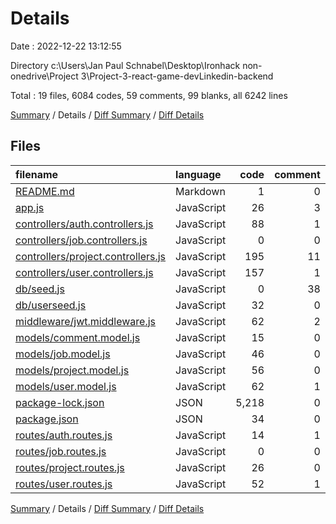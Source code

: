 # Details

Date : 2022-12-22 13:12:55

Directory c:\\Users\\Jan Paul Schnabel\\Desktop\\Ironhack non-onedrive\\Project 3\\Project-3-react-game-devLinkedin-backend

Total : 19 files,  6084 codes, 59 comments, 99 blanks, all 6242 lines

[Summary](results.md) / Details / [Diff Summary](diff.md) / [Diff Details](diff-details.md)

## Files
| filename | language | code | comment | blank | total |
| :--- | :--- | ---: | ---: | ---: | ---: |
| [README.md](/README.md) | Markdown | 1 | 0 | 1 | 2 |
| [app.js](/app.js) | JavaScript | 26 | 3 | 10 | 39 |
| [controllers/auth.controllers.js](/controllers/auth.controllers.js) | JavaScript | 88 | 1 | 9 | 98 |
| [controllers/job.controllers.js](/controllers/job.controllers.js) | JavaScript | 0 | 0 | 1 | 1 |
| [controllers/project.controllers.js](/controllers/project.controllers.js) | JavaScript | 195 | 11 | 12 | 218 |
| [controllers/user.controllers.js](/controllers/user.controllers.js) | JavaScript | 157 | 1 | 12 | 170 |
| [db/seed.js](/db/seed.js) | JavaScript | 0 | 38 | 4 | 42 |
| [db/userseed.js](/db/userseed.js) | JavaScript | 32 | 0 | 3 | 35 |
| [middleware/jwt.middleware.js](/middleware/jwt.middleware.js) | JavaScript | 62 | 2 | 6 | 70 |
| [models/comment.model.js](/models/comment.model.js) | JavaScript | 15 | 0 | 4 | 19 |
| [models/job.model.js](/models/job.model.js) | JavaScript | 46 | 0 | 4 | 50 |
| [models/project.model.js](/models/project.model.js) | JavaScript | 56 | 0 | 4 | 60 |
| [models/user.model.js](/models/user.model.js) | JavaScript | 62 | 1 | 4 | 67 |
| [package-lock.json](/package-lock.json) | JSON | 5,218 | 0 | 1 | 5,219 |
| [package.json](/package.json) | JSON | 34 | 0 | 1 | 35 |
| [routes/auth.routes.js](/routes/auth.routes.js) | JavaScript | 14 | 1 | 5 | 20 |
| [routes/job.routes.js](/routes/job.routes.js) | JavaScript | 0 | 0 | 1 | 1 |
| [routes/project.routes.js](/routes/project.routes.js) | JavaScript | 26 | 0 | 6 | 32 |
| [routes/user.routes.js](/routes/user.routes.js) | JavaScript | 52 | 1 | 11 | 64 |

[Summary](results.md) / Details / [Diff Summary](diff.md) / [Diff Details](diff-details.md)